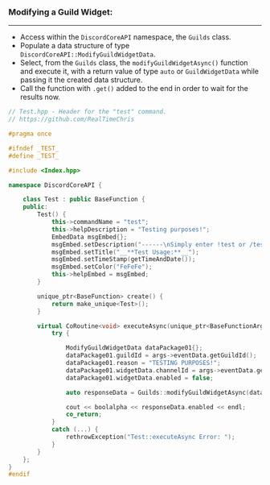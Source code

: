 ### **Modifying a Guild Widget:**
---
- Access within the `DiscordCoreAPI` namespace, the `Guilds` class.
- Populate a data structure of type `DiscordCoreAPI::ModifyGuildWidgetData`.
- Select, from the `Guilds` class, the `modifyGuildWidgetAsync()` function and execute it, with a return value of type `auto` or `GuildWidgetData` while passing it the created data structure.
- Call the function with `.get()` added to the end in order to wait for the results now.

```cpp
// Test.hpp - Header for the "test" command.
// https://github.com/RealTimeChris

#pragma once

#ifndef _TEST_
#define _TEST_

#include <Index.hpp>

namespace DiscordCoreAPI {

	class Test : public BaseFunction {
	public:
		Test() {
			this->commandName = "test";
			this->helpDescription = "Testing purposes!";
			EmbedData msgEmbed{};
			msgEmbed.setDescription("------\nSimply enter !test or /test!\n------");
			msgEmbed.setTitle("__**Test Usage:**__");
			msgEmbed.setTimeStamp(getTimeAndDate());
			msgEmbed.setColor("FeFeFe");
			this->helpEmbed = msgEmbed;
		}

		unique_ptr<BaseFunction> create() {
			return make_unique<Test>();
		}

		virtual CoRoutine<void> executeAsync(unique_ptr<BaseFunctionArguments> args) {
			try {

				ModifyGuildWidgetData dataPackage01{};
				dataPackage01.guildId = args->eventData.getGuildId();
				dataPackage01.reason = "TESTING PURPOSES!";
				dataPackage01.widgetData.channelId = args->eventData.getChannelId();
				dataPackage01.widgetData.enabled = false;

				auto responseData = Guilds::modifyGuildWidgetAsync(dataPackage01).get();

				cout << boolalpha << responseData.enabled << endl;
				co_return;
			}
			catch (...) {
				rethrowException("Test::executeAsync Error: ");
			}
		}
	};
}
#endif
```
